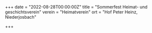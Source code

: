 +++
date = "2022-08-28T00:00:00Z"
title = "Sommerfest Heimat- und geschichtsverein"
verein = "Heimatverein"
ort = "Hof Peter Heinz, Niederjosbach"

+++
